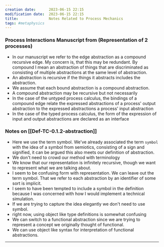 ```yaml
---
creation date:		2023-06-15 22:15
modification date:	2023-06-15 22:15
title: 				Notes Related to Process Mechanics
tags: #metaphysics 
---
```

### Process Interactions Manuscript from (Representation of 2 processes)
* In our manuscript we refer to the edge abstraction as a compound recursive edge. My concern is, that this may be redundant. By compound I mean an abstraction of things that are discriminated as consisting of multiple abstractions at the same level of abstraction.  
* An abstraction is recursive if the things it abstracts includes the abstraction.
* We assume that each bound abstraction is a compound abstraction. 
* A compound abstraction may be recursive but not necessarily  
* In the case of the untyped process calculus, the bindings of a compound edge relate the expressed abstractions of  a process' output abstraction to the expressed abstractions a process' input abstraction
* In the case of the typed process calculus, the form of the expression of input and output abstractions are declared as an interface

### Notes on [[Def-TC-0.1.2-abstraction]]
* Here we use the term symbol. We've already associated the term `symbol` with the idea of a symbol from semiotics, consisting of a sign and signified, it can be argued this also meets our definition of abstraction. 
* We don't need to crowd our method with terminology
* We know that our representation is infinitely recursive, though we want to represent what we are talking about.
* I seem to be confusing form with representation. We can leave out the term symbol. That we refer to each abstraction by an identifier of some sort is implicit.
* I seem to have been tempted to include a symbol in the definition because I was concerned with how I would implement a technical simulation.
* If we are trying to capture the idea elegantly we don't need to use symbol.
* right now, using object like type definitions is somewhat confusing
* We can switch to a functional abstraction since we are trying to represent a concept we originally thought of functional. 
* We can use object like syntax for interpretation of functional abstractions.
---
[^1]: : [[Tasks Related to Process Mechanics]]